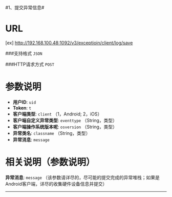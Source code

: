 #1、提交异常信息#

URL
====
[ex] http://192.168.100.48:1092/v3/exceptioin/client/log/save

###支持格式 `JSON`

###HTTP请求方式 `POST`

参数说明
====

+ **用户ID**: `uid` 
+ **Token**: `t`  
+ **客户端类型**: `client`  （1，Android; 2，iOS）
+ **客户端自定义异常类型**: `eventtype`  （String，类型）
+ **客户端操作系统版本呢**: `osversion`  （String，类型）
+ **异常类名**: `classname`  （String，类型）
+ **异常消息**: `message` 

相关说明（参数说明）
===
**异常消息**: `message` （该参数请详尽的，尽可能的提交完成的异常堆栈；如果是Android客户端，详尽的收集硬件设备信息并提交）

******
